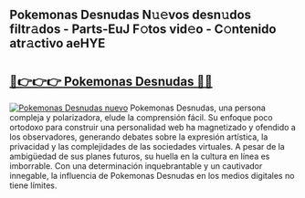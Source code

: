 ## Pokemonas Desnudas N𝚞𝚎vos desn𝚞dos filtr𝚊dos - Parts-EuJ F𝚘tos vid𝚎o - C𝚘ntenido atr𝚊ctivo aeHYE

# <h2><a href="http://mb8yxj.tromn.icu/?c=Pokemonas+Desnudas">🔗👉👉👉 Pokemonas Desnudas 🔗🔗</a></h2>

[![Pokemonas Desnudas nuevo](https://i.imgur.com/pEAQMta.gif)](http://mb8yxj.tromn.icu/?c=Pokemonas+Desnudas)
Pokemonas Desnudas, una persona compleja y polarizadora, elude la comprensión fácil. Su enfoque poco ortodoxo para construir una personalidad web ha magnetizado y ofendido a los observadores, generando debates sobre la expresión artística, la privacidad y las complejidades de las sociedades virtuales. A pesar de la ambigüedad de sus planes futuros, su huella en la cultura en línea es imborrable. Con una determinación inquebrantable y un cautivador innegable, la influencia de Pokemonas Desnudas en los medios digitales no tiene límites.
